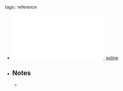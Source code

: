 tags:: reference

- ![local copy](../assets/Jeff-Crisp_Refugee-Research-Policy-and-practice_1686226621961_0.pdf), [online](https://carleton.ca/lerrn/wp-content/uploads/Jeff-Crisp_Refugee-Research-Policy-and-practice.pdf)
- ## Notes
	-